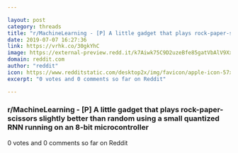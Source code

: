 ```yaml
---

layout: post
category: threads
title: "r/MachineLearning - [P] A little gadget that plays rock-paper-scissors slightly better than random using a small quantized RNN running on an 8-bit microcontroller"
date: 2019-07-07 16:27:36
link: https://vrhk.co/30gkYhC
image: https://external-preview.redd.it/k7Aiwk75C9D2uzeBfe85gatVbAlV9Xx8hy9ahUVNVUg.png?auto=webp&s=2cee2781ab3099f6dbefd12e04efd264dfe2368a
domain: reddit.com
author: "reddit"
icon: https://www.redditstatic.com/desktop2x/img/favicon/apple-icon-57x57.png
excerpt: "0 votes and 0 comments so far on Reddit"

---
```


### r/MachineLearning - [P] A little gadget that plays rock-paper-scissors slightly better than random using a small quantized RNN running on an 8-bit microcontroller

0 votes and 0 comments so far on Reddit